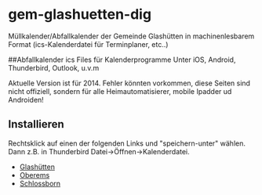 gem-glashuetten-dig
===================

Müllkalender/Abfallkalender der Gemeinde Glashütten in machinenlesbarem Format (ics-Kalenderdatei für Terminplaner, etc..)

##Abfallkalender ics Files für Kalenderprogramme
Unter iOS, Android, Thunderbird, Outlook, u.v.m

Aktuelle Version ist für 2014. Fehler könnten vorkommen, diese Seiten sind nicht offiziell, sondern für alle Heimautomatisierer, mobile Ipadder ud Androiden!
## Installieren
Rechtsklick auf einen der folgenden Links und "speichern-unter" wählen. Dann z.B. in Thunderbird Datei->Öffnen->Kalenderdatei.

* [Glashütten](./abfall-2014-glashuetten.ics)
* [Oberems](./abfall-2014-oberems.ics)
* [Schlossborn](./abfall-2014-schlossborn.ics)

